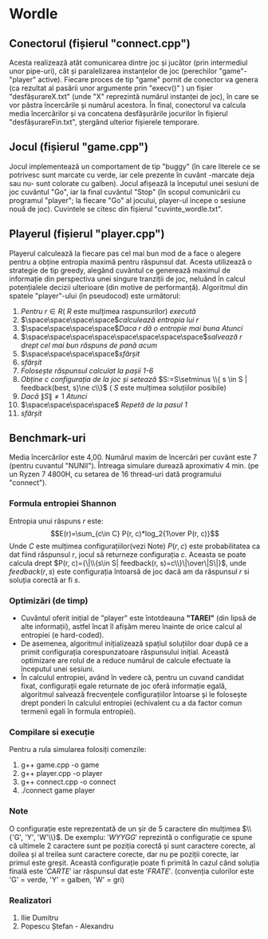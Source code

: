 # Wordle

## Conectorul (fișierul "connect.cpp")

Acesta realizează atât comunicarea dintre joc și jucător (prin intermediul unor pipe-uri), cât și paralelizarea instanțelor de joc (perechilor "game"-"player" active).
Fiecare proces de tip "game" pornit de conector va genera (ca rezultat al pasării unor argumente prin "execv()" ) un fișier "desfășurareX.txt" (unde "X" reprezintă numărul instanței de joc), în care se vor păstra încercările și numărul acestora.
În final, conectorul va calcula media încercărilor și va concatena desfășurările jocurilor în fișierul "desfășurareFin.txt", ștergând ulterior fișierele temporare.

## Jocul (fișierul "game.cpp")

Jocul implementează un comportament de tip "buggy" (în care literele ce se potrivesc sunt marcate cu verde, iar cele prezente în cuvânt -marcate deja sau nu- sunt colorate cu galben).
Jocul afișează la începutul unei sesiuni de joc cuvântul "Go", iar la final cuvântul "Stop" (în scopul comunicării cu programul "player"; la fiecare "Go" al jocului, player-ul incepe o sesiune nouă de joc).
Cuvintele se citesc din fișierul "cuvinte_wordle.txt".

## Playerul (fișierul "player.cpp")

Playerul calculează la fiecare pas cel mai bun mod de a face o alegere pentru a obține entropia maximă pentru răspunsul dat. Acesta utilizează o strategie de tip greedy, alegând cuvântul ce generează maximul de informație din perspectiva unei singure tranziții de joc, neluând în calcul potențialele decizii ulterioare (din motive de performanță). Algoritmul din spatele "player"-ului (în pseudocod) este următorul:

1. _Pentru_ $r \in R$( $R$ este mulțimea raspunsurilor) _execută_
2. $\space\space\space\space$_calculează entropia lui_ $r$
3. $\space\space\space\space$_Daca_ $r$ _dă o entropie mai buna Atunci_
4. $\space\space\space\space\space\space\space\space$_salvează_ $r$ _drept cel mai bun răspuns de pană acum_
5. $\space\space\space\space$_sfârșit_
6. _sfârșit_
7. _Folosește răspunsul calculat la pașii 1-6_
8. _Obține_ $c$ _configurația de la joc și setează_ $S:=S\setminus \\{ s \in S | feedback(best, s)\ne c\\}$ ( $S$ este mulțimea soluțiilor posibile)
9. _Dacă_ $\|S\|\ne1$ _Atunci_
10.  $\space\space\space\space$ _Repetă de la pasul 1_
11. _sfârșit_

## Benchmark-uri

Media încercărilor este 4,00.
Numărul maxim de încercări per cuvânt este 7 (pentru cuvantul "NUNII").
Întreaga simulare durează aproximativ 4 min. (pe un Ryzen 7 4800H, cu setarea de 16 thread-uri dată programului "connect").

### Formula entropiei Shannon

Entropia unui răspuns $r$ este:
$$E(r)=\sum_{c\in C} P(r, c)*log_2{1\over P(r, c)}$$
Unde $C$ este mulțimea configurațiilor(vezi Note) $P(r, c)$ este probabilitatea ca dat fiind răspunsul $r$, jocul să returneze configurația $c$.
Aceasta se poate calcula drept $P(r, c)={\|\\{s\in S| feedback(r, s)=c\\}\|\over\|S\|}$, unde $feedback(r, s)$ este configurația întoarsă de joc dacă am da răspunsul $r$ si soluția corectă ar fi $s$.

### Optimizări (de timp)

* Cuvântul oferit inițial de "player" este întotdeauna **"TAREI"** (din lipsă de alte informații), astfel încat îl afișăm mereu înainte de orice calcul al entropiei (e hard-coded).
* De asemenea, algoritmul inițializează spațiul soluțiilor doar după ce a primit configurația corespunzatoare răspunsului inițial. Această optimizare are rolul de a reduce numărul de calcule efectuate la începutul unei sesiuni.
* În calculul entropiei, având în vedere că, pentru un cuvand candidat fixat, configurații egale returnate de joc oferă informație egală, algoritmul salvează frecvențele configurațiilor întoarse și le folosește drept ponderi în calculul entropiei (echivalent cu a da factor comun termenii egali în formula entropiei).

### Compilare si execuție

Pentru a rula simularea folosiți comenzile:
1. g++ game.cpp -o game
2. g++ player.cpp -o player
3. g++ connect.cpp -o connect
4. ./connect game player

### Note

O configurație este reprezentată de un șir de 5 caractere din mulțimea $\\{'G', 'Y', 'W'\\}$. De exemplu: $'WYYGG'$ reprezintă o configurație ce spune că ultimele 2 caractere sunt pe poziția corectă și sunt caractere corecte, al doilea și al treilea sunt caractere corecte, dar nu pe poziții corecte, iar primul este greșit. Această configurație poate fi primită în cazul când soluția finală este $'CARTE'$ iar răspunsul dat este $'FRATE'$. (convenția culorilor este 'G' = verde, 'Y' = galben, 'W' = gri)

### Realizatori

1. Ilie Dumitru
2. Popescu Ștefan - Alexandru
